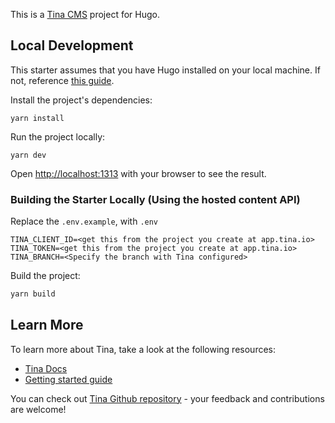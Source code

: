 This is a [Tina CMS](https://tina.io/) project for Hugo.

## Local Development
 
This starter assumes that you have Hugo installed on your local machine. If not, reference [this guide](https://gohugo.io/getting-started/installing/).

Install the project's dependencies:

```
yarn install
```

Run the project locally:

```
yarn dev
```

Open [http://localhost:1313](http://localhost:1313) with your browser to see the result.

### Building the Starter Locally (Using the hosted content API)

Replace the `.env.example`, with `.env`

```
TINA_CLIENT_ID=<get this from the project you create at app.tina.io>
TINA_TOKEN=<get this from the project you create at app.tina.io>
TINA_BRANCH=<Specify the branch with Tina configured>
```

Build the project:

```bash
yarn build
```

## Learn More

To learn more about Tina, take a look at the following resources:

- [Tina Docs](https://tina.io/docs)
- [Getting started guide](https://tina.io/guides/tinacms/non-react-based-ssg/guide/)

You can check out [Tina Github repository](https://github.com/tinacms/tinacms) - your feedback and contributions are welcome!
